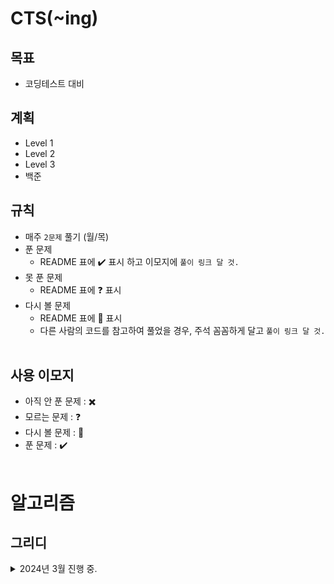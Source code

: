 # **CTS(~ing)**

## **목표**

- 코딩테스트 대비


## **계획**
- Level 1
- Level 2
- Level 3
- 백준


## **규칙**
- 매주 `2문제` 풀기 (월/목)
- 푼 문제
  - README 표에 :heavy_check_mark: 표시 하고 이모지에 `풀이 링크 달 것.`
- 못 푼 문제
  - README 표에 :question: 표시
- 다시 볼 문제
  - README 표에 :pencil: 표시
  - 다른 사람의 코드를 참고하여 풀었을 경우, 주석 꼼꼼하게 달고 `풀이 링크 달 것.`
<br><br>

## **사용 이모지**

- 아직 안 푼 문제 : :heavy_multiplication_x:
- 모르는 문제 : :question:
- 다시 볼 문제 : :pencil:
- 푼 문제 : :heavy_check_mark:
<br><br>

# **알고리즘**

## **그리디**
<details>
<summary> 2024년 3월 진행 중. </summary>
<div markdown="1">

| 날짜 | 문제 | GonoBae |
| :---------------------------------------: | :---------------------------------------: | :---------------------------: |
|2024.03.07| [거스름돈](https://www.acmicpc.net/problem/5585) | [:heavy_check_mark:](https://github.com/GonoBae/CTS/blob/main/2403/240307.cpp) |
|2024.03.11| [동전 0](https://www.acmicpc.net/problem/11047) |  [:heavy_check_mark:](https://github.com/GonoBae/CTS/blob/main/2403/240312.cpp) |
|2024.03.14| [박 터뜨리기](https://www.acmicpc.net/problem/19939) |  [:pencil:](https://github.com/GonoBae/CTS/blob/main/2403/240314.cpp) |
|2024.03.18| [스택](https://www.acmicpc.net/problem/10828) |  :heavy_multiplication_x: |
|2024.03.18| [큐](https://www.acmicpc.net/problem/10845) |  :heavy_multiplication_x: |

</div>
</details>
<br>